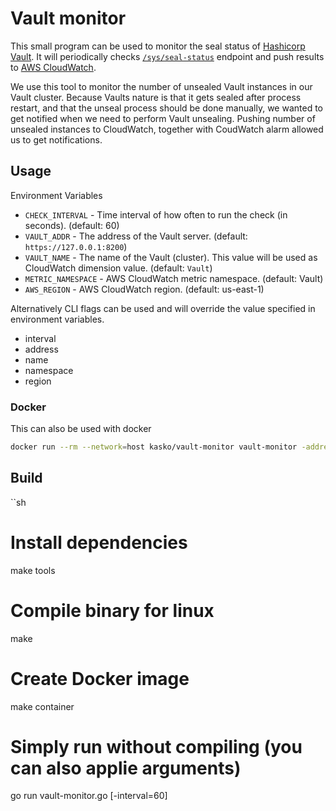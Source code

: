 # Vault monitor

This small program can be used to monitor the seal status of [Hashicorp Vault](https://www.vaultproject.io). It will
periodically checks [`/sys/seal-status`](https://www.vaultproject.io/api/system/seal-status.html) endpoint and push
results to [AWS CloudWatch](https://aws.amazon.com/cloudwatch/).

We use this tool to monitor the number of unsealed Vault instances in our Vault cluster. Because Vaults nature is
that it gets sealed after process restart, and that the unseal process should be done manually, we wanted to get
notified when we need to perform Vault unsealing. Pushing number of unsealed instances to CloudWatch, together with
CoudWatch alarm allowed us to get notifications.

## Usage

Environment Variables

- `CHECK_INTERVAL` - Time interval of how often to run the check (in seconds). (default: 60)
- `VAULT_ADDR` - The address of the Vault server. (default: `https://127.0.0.1:8200`)
- `VAULT_NAME` - The name of the Vault (cluster). This value will be used as CloudWatch dimension value. (default: `Vault`)
- `METRIC_NAMESPACE` - AWS CloudWatch metric namespace. (default: Vault)
- `AWS_REGION` - AWS CloudWatch region. (default: us-east-1)

Alternatively CLI flags can be used and will override the value specified in environment variables.

- interval
- address
- name
- namespace
- region

### Docker

This can also be used with docker

```sh
docker run --rm --network=host kasko/vault-monitor vault-monitor -address=http://127.0.0.1:8200 -region=eu-west-1
```

## Build

``sh
# Install dependencies
make tools

# Compile binary for linux
make

# Create Docker image
make container

# Simply run without compiling (you can also applie arguments)
go run vault-monitor.go [-interval=60]
```
